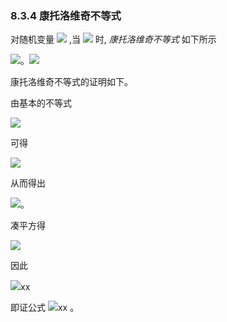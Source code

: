 ### 8.3.4 康托洛维奇不等式

对随机变量 <img src="http://latex.codecogs.com/gif.latex?x" style="border:none;"> ,当 <img src="http://latex.codecogs.com/gif.latex?0<a\leq%20x\leq%20b" style="border:none;"> 时, *康托洛维奇不等式* 如下所示  

<img src="http://latex.codecogs.com/gif.latex?E[x]E[\frac{1}{x}]\leq\frac{(a+b)^{2}}{4ab}" style="border:none;">。<img src="http://latex.codecogs.com/gif.latex?(8.9)" style="border:none;">  

康托洛维奇不等式的证明如下。  

由基本的不等式  

<img src="http://latex.codecogs.com/gif.latex?0\leq(b-x)(x-a)=(a+b-x)x-ab" style="border:none;">

可得  

<img src="http://latex.codecogs.com/gif.latex?\frac{1}{x}\leq\frac{a+b-x}{ab}" style="border:none;">

从而得出  

<img src="http://latex.codecogs.com/gif.latex?E[x]E[\frac{1}{x}]\leq\frac{E[x](a+b-E[x])}{ab}" style="border:none;">。  

凑平方得  

<img src="http://latex.codecogs.com/gif.latex?E[x](a+b-E[x])\begin{align*}&=-(E[x]-\frac{a+b}{2})^{2}+\frac{(a+b)^{2}}{4}\\&\leq\frac{(a+b)^{2}}{4}\end{align*}" style="border:none;">  

因此  

<img src="http://latex.codecogs.com/gif.latex?在此插入Latex公式" style="border:none;">xx  

即证公式 <img src="http://latex.codecogs.com/gif.latex?在此插入Latex公式" style="border:none;">xx 。
